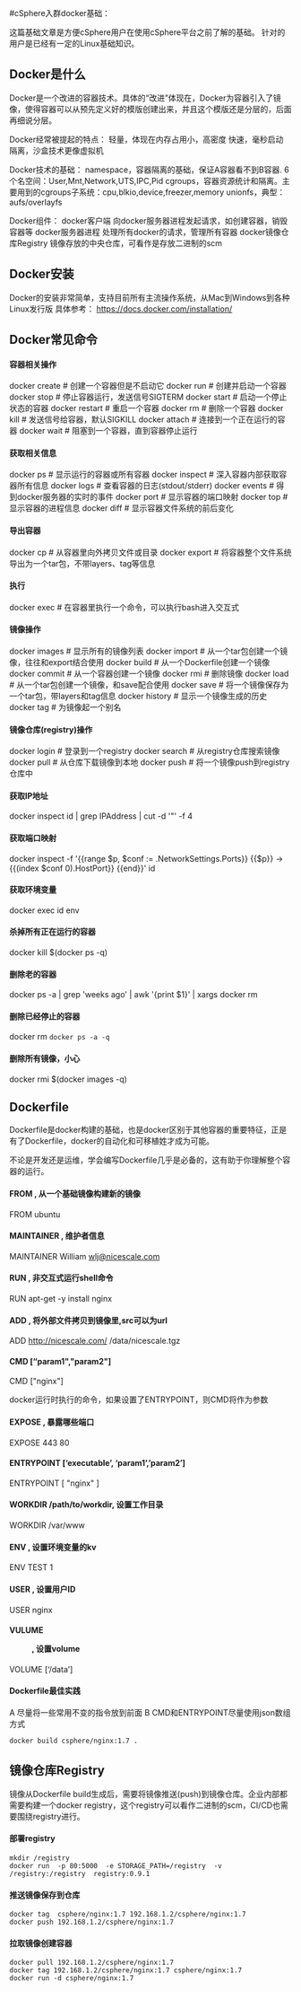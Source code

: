 #cSphere入群docker基础：

这篇基础文章是方便cSphere用户在使用cSphere平台之前了解的基础。
针对的用户是已经有一定的Linux基础知识。

## Docker是什么
Docker是一个改进的容器技术。具体的“改进”体现在，Docker为容器引入了镜像，使得容器可以从预先定义好的模版创建出来，并且这个模版还是分层的，后面再细说分层。

Docker经常被提起的特点：
轻量，体现在内存占用小，高密度
快速，毫秒启动
隔离，沙盒技术更像虚拟机

Docker技术的基础：
namespace，容器隔离的基础，保证A容器看不到B容器. 6个名空间：User,Mnt,Network,UTS,IPC,Pid
cgroups，容器资源统计和隔离。主要用到的cgroups子系统：cpu,blkio,device,freezer,memory
unionfs，典型：aufs/overlayfs

Docker组件：
docker客户端  向docker服务器进程发起请求，如创建容器，销毁容器等
docker服务器进程 处理所有docker的请求，管理所有容器
docker镜像仓库Registry  镜像存放的中央仓库，可看作是存放二进制的scm

## Docker安装
Docker的安装非常简单，支持目前所有主流操作系统，从Mac到Windows到各种Linux发行版
具体参考： https://docs.docker.com/installation/

## Docker常见命令

#### 容器相关操作
docker create   # 创建一个容器但是不启动它
docker run      # 创建并启动一个容器
docker stop     # 停止容器运行，发送信号SIGTERM
docker start    # 启动一个停止状态的容器
docker restart  # 重启一个容器
docker rm       # 删除一个容器
docker kill     # 发送信号给容器，默认SIGKILL
docker attach   # 连接到一个正在运行的容器
docker wait     # 阻塞到一个容器，直到容器停止运行

#### 获取相关信息
docker ps       # 显示运行的容器或所有容器
docker inspect  # 深入容器内部获取容器所有信息
docker logs     # 查看容器的日志(stdout/stderr)
docker events   # 得到docker服务器的实时的事件
docker port     # 显示容器的端口映射
docker top      # 显示容器的进程信息
docker diff     # 显示容器文件系统的前后变化

#### 导出容器
docker cp       # 从容器里向外拷贝文件或目录
docker export   # 将容器整个文件系统导出为一个tar包，不带layers、tag等信息

#### 执行
docker exec     # 在容器里执行一个命令，可以执行bash进入交互式

#### 镜像操作
docker images   # 显示所有的镜像列表
docker import   # 从一个tar包创建一个镜像，往往和export结合使用
docker build    # 从一个Dockerfile创建一个镜像
docker commit   # 从一个容器创建一个镜像
docker rmi      # 删除镜像
docker load     # 从一个tar包创建一个镜像，和save配合使用
docker save     # 将一个镜像保存为一个tar包，带layers和tag信息
docker history  # 显示一个镜像生成的历史
docker tag      # 为镜像起一个别名

#### 镜像仓库(registry)操作
docker login    # 登录到一个registry
docker search   # 从registry仓库搜索镜像
docker pull     # 从仓库下载镜像到本地
docker push     # 将一个镜像push到registry仓库中

#### 获取IP地址
docker inspect id | grep IPAddress | cut -d '"' -f 4

#### 获取端口映射
docker inspect -f '{{range $p, $conf := .NetworkSettings.Ports}} {{$p}} -> {{(index $conf 0).HostPort}} {{end}}' id

#### 获取环境变量
docker exec id env

#### 杀掉所有正在运行的容器
docker kill $(docker ps -q)

#### 删除老的容器
docker ps -a | grep 'weeks ago' | awk '{print $1}' | xargs docker rm

#### 删除已经停止的容器
docker rm `docker ps -a -q`

#### 删除所有镜像，小心
docker rmi $(docker images -q)

## Dockerfile

Dockerfile是docker构建的基础，也是docker区别于其他容器的重要特征，正是有了Dockerfile，docker的自动化和可移植姓才成为可能。

不论是开发还是运维，学会编写Dockerfile几乎是必备的，这有助于你理解整个容器的运行。

#### FROM <image name>, 从一个基础镜像构建新的镜像
FROM ubuntu 

#### MAINTAINER <author name>, 维护者信息
MAINTAINER William <wlj@nicescale.com>

#### RUN <command>, 非交互式运行shell命令
RUN apt-get -y install nginx

#### ADD <src> <dst>, 将外部文件拷贝到镜像里,src可以为url
ADD http://nicescale.com/  /data/nicescale.tgz

#### CMD [“param1","param2"]
CMD ["nginx"]

docker运行时执行的命令，如果设置了ENTRYPOINT，则CMD将作为参数

#### EXPOSE <port>, 暴露哪些端口
EXPOSE 443 80

#### ENTRYPOINT [‘executable’, ‘param1’,’param2’]
ENTRYPOINT [ "nginx" ]

#### WORKDIR /path/to/workdir, 设置工作目录
WORKDIR /var/www

#### ENV <key> <value>, 设置环境变量的kv
ENV TEST 1

#### USER <uid>, 设置用户ID
USER nginx

#### VULUME <dir>, 设置volume
VOLUME [‘/data’]

#### Dockerfile最佳实践
A 尽量将一些常用不变的指令放到前面
B CMD和ENTRYPOINT尽量使用json数组方式

```
docker build csphere/nginx:1.7 .
```
## 镜像仓库Registry

镜像从Dockerfile build生成后，需要将镜像推送(push)到镜像仓库。企业内部都需要构建一个docker registry，这个registry可以看作二进制的scm，CI/CD也需要围绕registry进行。

#### 部署registry

```
mkdir /registry
docker run  -p 80:5000  -e STORAGE_PATH=/registry  -v /registry:/registry  registry:0.9.1
```

#### 推送镜像保存到仓库

```
docker tag  csphere/nginx:1.7 192.168.1.2/csphere/nginx:1.7
docker push 192.168.1.2/csphere/nginx:1.7
```

#### 拉取镜像创建容器

```
docker pull 192.168.1.2/csphere/nginx:1.7
docker tag 192.168.1.2/csphere/nginx:1.7 csphere/nginx:1.7
docker run -d csphere/nginx:1.7
```


